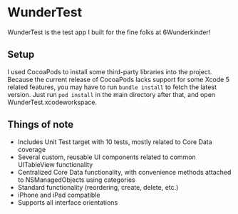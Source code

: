 WunderTest
==========


WunderTest is the test app I built for the fine folks at 6Wunderkinder!


Setup
-----------------

I used CocoaPods to install some third-party libraries into the project.  Because the current release of CocoaPods lacks support for some Xcode 5 related features, you may have to run `bundle install` to fetch the latest version.   Just run `pod install` in the main directory after that, and open WunderTest.xcodeworkspace.

Things of note
-------------------

*  Includes Unit Test target with 10 tests, mostly related to Core Data coverage
*  Several custom, reusable UI components related to common UITableView functionality
*  Centralized Core Data functionality, with convenience methods attached to NSManagedObjects using categories
*  Standard functionality (reordering, create, delete, etc.)
*  iPhone and iPad compatible
*  Supports all interface orientations




